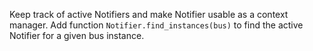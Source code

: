 Keep track of active Notifiers and make Notifier usable as a context manager. Add function `Notifier.find_instances(bus)` to find the active Notifier for a given bus instance.
